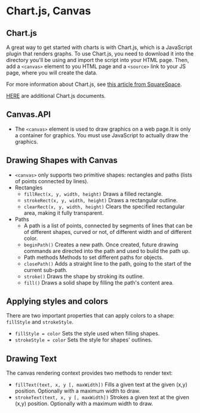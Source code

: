 # Chart.js, Canvas


## Chart.js
A great way to get started with charts is with Chart.js, which is a JavaScript plugin that renders graphs. To use Chart.js, you need to download it into the directory you'll be using and import the script into your HTML page. Then, add a `<canvas>` element to you HTML page and a `<source>` link to your JS page, where you will create the data.

For more information about Chart.js, see [this article from SquareSpace](https://www.webdesignerdepot.com/2013/11/easily-create-stunning-animated-charts-with-chart-js/). 

[HERE](https://www.chartjs.org/docs/latest/) are additional Chart.js documents. 

## Canvas.API
- The `<canvas>` element is used to draw graphics on a web page.It is only a container for graphics. You must use JavaScript to actually draw the graphics.

## Drawing Shapes with Canvas
- `<canvas>` only supports two primitive shapes: rectangles and paths (lists of points connected by lines). 
- Rectangles 
  - `fillRect(x, y, width, height)`
    Draws a filled rectangle.
  - `strokeRect(x, y, width, height)`
    Draws a rectangular outline.
  - `clearRect(x, y, width, height)`
    Clears the specified rectangular area, making it fully transparent.
- Paths
  - A path is a list of points, connected by segments of lines that can be of different shapes, curved or not, of different width and of different color. 
  - `beginPath()`
    Creates a new path. Once created, future drawing commands are directed into the path and used to build the path up.
  - Path methods
    Methods to set different paths for objects.
  - `closePath()`
    Adds a straight line to the path, going to the start of the current sub-path.
  - `stroke()`
    Draws the shape by stroking its outline.
  - `fill()`
    Draws a solid shape by filling the path's content area.

## Applying styles and colors
There are two important properties that can apply colors to a shape: `fillStyle` and `strokeStyle`.
- `fillStyle = color`
  Sets the style used when filling shapes.
- `strokeStyle = color`
  Sets the style for shapes' outlines.

## Drawing Text
The canvas rendering context provides two methods to render text:
- `fillText(text, x, y [, maxWidth])`
  Fills a given text at the given (x,y) position. Optionally with a maximum width to draw.
- `strokeText(text, x, y [, maxWidth])`
  Strokes a given text at the given (x,y) position. Optionally with a maximum width to draw.
